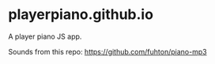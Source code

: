 # playerpiano.github.io
A player piano JS app.

Sounds from this repo: https://github.com/fuhton/piano-mp3

